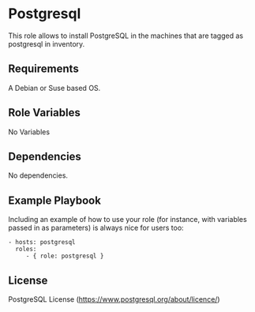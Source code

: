 Postgresql
=========

This role allows to install PostgreSQL in the machines that are tagged as postgresql in inventory. 

Requirements
------------

A Debian or Suse based OS.

Role Variables
--------------

No Variables

Dependencies
------------

No dependencies.

Example Playbook
----------------

Including an example of how to use your role (for instance, with variables passed in as parameters) is always nice for users too:

    - hosts: postgresql
      roles:
         - { role: postgresql }

License
-------

PostgreSQL License (https://www.postgresql.org/about/licence/)
